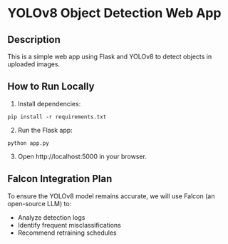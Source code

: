 # YOLOv8 Object Detection Web App

## Description
This is a simple web app using Flask and YOLOv8 to detect objects in uploaded images.

## How to Run Locally

1. Install dependencies:
```
pip install -r requirements.txt
```

2. Run the Flask app:
```
python app.py
```

3. Open http://localhost:5000 in your browser.

## Falcon Integration Plan

To ensure the YOLOv8 model remains accurate, we will use Falcon (an open-source LLM) to:
- Analyze detection logs
- Identify frequent misclassifications
- Recommend retraining schedules
